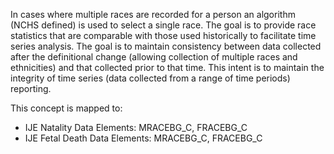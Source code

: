 In cases where multiple races are recorded for a person an algorithm (NCHS defined) is used to select a single race. The goal is to provide race statistics that are comparable with those used historically to facilitate time series analysis. The goal is to maintain consistency between data collected after the definitional change (allowing collection of multiple races and ethnicities) and that collected prior to that time. This intent is to maintain the integrity of time series (data collected from a range of time periods) reporting.

This concept is mapped to:
* IJE Natality Data Elements: MRACEBG_C, FRACEBG_C
* IJE Fetal Death Data Elements: MRACEBG_C, FRACEBG_C